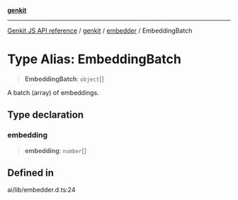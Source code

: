 [**genkit**](../../README.md)

***

[Genkit JS API reference](../../../README.md) / [genkit](../../README.md) / [embedder](../README.md) / EmbeddingBatch

# Type Alias: EmbeddingBatch

> **EmbeddingBatch**: `object`[]

A batch (array) of embeddings.

## Type declaration

### embedding

> **embedding**: `number`[]

## Defined in

ai/lib/embedder.d.ts:24
